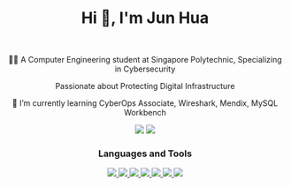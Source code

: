 <h1 align="center">Hi 👋, I'm Jun Hua</h1>

<br/>
<div align="center">
  
👨‍💻 A Computer Engineering student at Singapore Polytechnic, Specializing in Cybersecurity

Passionate about Protecting Digital Infrastructure  

🌱 I’m currently learning CyberOps Associate, Wireshark, Mendix, MySQL Workbench

<a href="https://linkedin.com/in/jun-hua-lee">
<img src="https://img.shields.io/badge/LinkedIn-0077B5?style=for-the-badge&logo=linkedin&logoColor=white"  /></a>

<a href="https://jun-hua-lee.github.io">
  <img src="https://img.shields.io/badge/Website-008565?style=for-the-badge&logo=googledocs&logoColor=white" />  </a>

</div>

<h3 align="center">Languages and Tools</h3>
<p align="center"> 
  <a href="https://www.arduino.cc/" target="_blank" rel="noreferrer"> 
    <img src="https://skillicons.dev/icons?i=arduino"/> </a> 
  
  <a href="https://aws.amazon.com" target="_blank" rel="noreferrer"> 
    <img src="https://skillicons.dev/icons?i=aws"/> </a> 
    
  <a href="https://www.w3schools.com/cpp/" target="_blank" rel="noreferrer"> 
    <img src="https://skillicons.dev/icons?i=cpp"/> </a> 
    
  <a href="https://www.docker.com/" target="_blank" rel="noreferrer"> 
    <img src="https://skillicons.dev/icons?i=docker"/> </a> 
    
  <a href="https://www.linux.org/" target="_blank" rel="noreferrer"> 
    <img src="https://skillicons.dev/icons?i=linux"/> </a> 
    
  <a href="https://www.mysql.com/" target="_blank" rel="noreferrer"> 
    <img src="https://skillicons.dev/icons?i=mysql"/> </a> 
    
  <a href="https://www.python.org" target="_blank" rel="noreferrer"> 
    <img src="https://skillicons.dev/icons?i=py"/> </a> 
    
</p>

